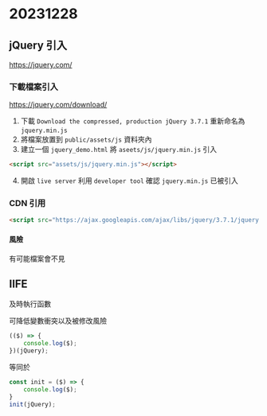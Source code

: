 # 20231228

## jQuery 引入

https://jquery.com/

### 下載檔案引入

https://jquery.com/download/

1. 下載 `Download the compressed, production jQuery 3.7.1` 重新命名為 `jquery.min.js`
2. 將檔案放置到 `public/assets/js` 資料夾內
3. 建立一個 `jquery_demo.html` 將 `aseets/js/jquery.min.js` 引入

```html
<script src="assets/js/jquery.min.js"></script>
```

4. 開啟 `live server` 利用 `developer tool` 確認 `jquery.min.js` 已被引入


### CDN 引用

```html
<script src="https://ajax.googleapis.com/ajax/libs/jquery/3.7.1/jquery.min.js"></script>
```

#### 風險

有可能檔案會不見

## IIFE

及時執行函數

可降低變數衝突以及被修改風險

```js
(($) => {
    console.log($);
})(jQuery);
```

等同於

```js
const init = ($) => {
    console.log($);
}
init(jQuery);
```
